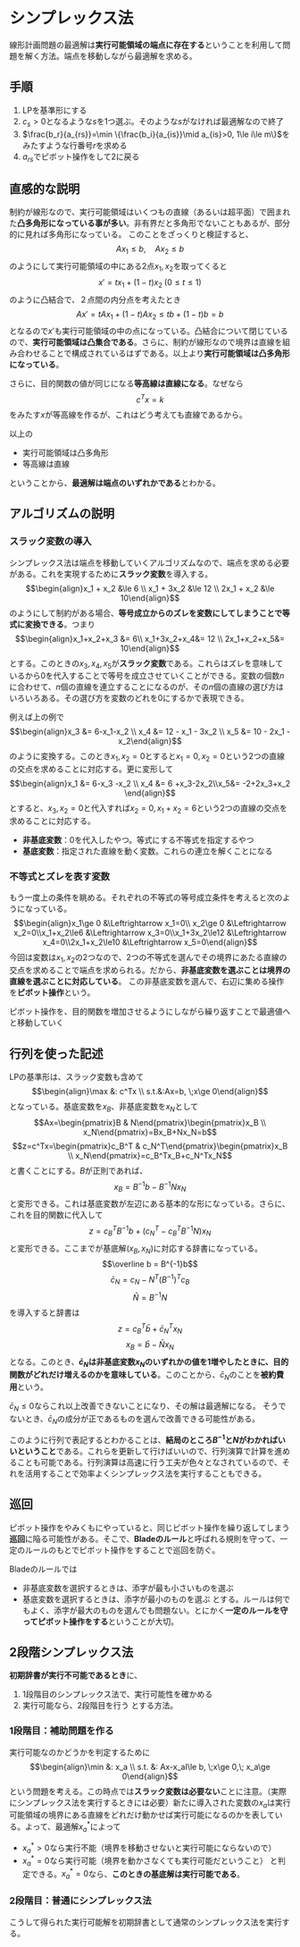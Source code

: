 # シンプレックス法

線形計画問題の最適解は**実行可能領域の端点に存在する**ということを利用して問題を解く方法。端点を移動しながら最適解を求める。

## 手順

1. LPを基準形にする
2. $c_s>0$となるような$s$を1つ選ぶ。そのような$s$がなければ最適解なので終了
3. $\frac{b_r}{a_{rs}}=\min \{\frac{b_i}{a_{is}}\mid a_{is}>0, 1\le i\le m\}$をみたすような行番号$r$を求める
4. $a_{rs}$でピボット操作をして2に戻る

## 直感的な説明

制約が線形なので、実行可能領域はいくつもの直線（あるいは超平面）で囲まれた**凸多角形になっている事が多い**。非有界だと多角形でないこともあるが、部分的に見れば多角形になっている。
このことをざっくりと検証すると、
$$Ax_1 \le b, \quad Ax_2\le b$$
のようにして実行可能領域の中にある2点$x_1,x_2$を取ってくると
$$x' = tx_1 + (1-t)x_2\;(0\le t \le 1)$$
のように凸結合で、２点間の内分点を考えたとき
$$Ax' = tAx_1+(1-t)Ax_2\le tb+(1-t)b=b$$
となるので$x'$も実行可能領域の中の点になっている。凸結合について閉じているので、**実行可能領域は凸集合である**。さらに、制約が線形なので境界は直線を組み合わせることで構成されているはずである。以上より**実行可能領域は凸多角形になっている**。

さらに、目的関数の値が同じになる**等高線は直線になる**。なぜなら
$$c^Tx = k$$
をみたす$x$が等高線を作るが、これはどう考えても直線であるから。

以上の

- 実行可能領域は凸多角形
- 等高線は直線

ということから、**最適解は端点のいずれかである**とわかる。

## アルゴリズムの説明

### スラック変数の導入

シンプレックス法は端点を移動していくアルゴリズムなので、端点を求める必要がある。これを実現するために**スラック変数**を導入する。
$$\begin{align}x_1 + x_2 &\le 6 \\ x_1 + 3x_2 &\le 12 \\ 2x_1 + x_2 &\le 10\end{align}$$
のようにして制約がある場合、**等号成立からのズレを変数にしてしまうことで等式に変換できる**。つまり
$$\begin{align}x_1+x_2+x_3 &= 6\\ x_1+3x_2+x_4&= 12 \\ 2x_1+x_2+x_5&= 10\end{align}$$
とする。このときの$x_3,x_4,x_5$が**スラック変数**である。これらはズレを意味しているから0を代入することで等号を成立させていくことができる。変数の個数$n$に合わせて、$n$個の直線を連立することになるのが、その$n$個の直線の選び方はいろいろある。その選び方を変数のどれを0にするかで表現できる。

例えば上の例で
$$\begin{align}x_3 &= 6-x_1-x_2 \\ x_4 &= 12 - x_1 - 3x_2 \\ x_5 &= 10 - 2x_1 -x_2\end{align}$$
のように変換する。このとき$x_1,x_2=0$とすると$x_1=0,x_2=0$という2つの直線の交点を求めることに対応する。更に変形して
$$\begin{align}x_1 &= 6-x_3 -x_2 \\ x_4 &= 6 +x_3-2x_2\\x_5&= -2+2x_3+x_2 \end{align}$$
とすると、$x_3,x_2=0$と代入すれば$x_2=0, x_1+x_2=6$という2つの直線の交点を求めることに対応する。

- **非基底変数**：0を代入したやつ。等式にする不等式を指定するやつ
- **基底変数**：指定された直線を動く変数。これらの連立を解くことになる

### 不等式とズレを表す変数

もう一度上の条件を眺める。それぞれの不等式の等号成立条件を考えると次のようになっている。
$$\begin{align}x_1\ge 0 &\Leftrightarrow x_1=0\\ x_2\ge 0 &\Leftrightarrow x_2=0\\x_1+x_2\le6 &\Leftrightarrow x_3=0\\x_1+3x_2\le12 &\Leftrightarrow x_4=0\\2x_1+x_2\le10 &\Leftrightarrow x_5=0\end{align}$$
今回は変数は$x_1,x_2$の2つなので、2つの不等式を選んでその境界にあたる直線の交点を求めることで端点を求められる。だから、**非基底変数を選ぶことは境界の直線を選ぶことに対応している**。
この非基底変数を選んで、右辺に集める操作を**ピボット操作**という。

ピボット操作を、目的関数を増加させるようにしながら繰り返すことで最適値へと移動していく

## 行列を使った記述

LPの基準形は、スラック変数も含めて
$$\begin{align}\max &: c^Tx \\ s.t.&:Ax=b, \;x\ge 0\end{align}$$
となっている。基底変数を$x_B$、非基底変数を$x_N$として
$$Ax=\begin{pmatrix}B & N\end{pmatrix}\begin{pmatrix}x_B \\ x_N\end{pmatrix}=Bx_B+Nx_N=b$$
$$z=c^Tx=\begin{pmatrix}c_B^T & c_N^T\end{pmatrix}\begin{pmatrix}x_B \\ x_N\end{pmatrix}=c_B^Tx_B+c_N^Tx_N$$
と書くことにする。$B$が正則であれば、
$$x_B=B^{-1}b-B^{-1}Nx_N$$
と変形できる。これは基底変数が左辺にある基本的な形になっている。さらに、これを目的関数に代入して
$$z = c_B^TB^{-1}b+(c_N^T-c_B^TB^{-1}N)x_N$$
と変形できる。ここまでが基底解$(x_B,x_N)$に対応する辞書になっている。
$$\overline b = B^{-1}b$$
$$\bar c_N=c_N-N^T(B^{-1})^Tc_B$$
$$\bar N=B^{-1}N$$
を導入すると辞書は
$$z = c_B^T\bar b+\bar c_N^Tx_N$$
$$x_B=\bar b - \bar Nx_N$$
となる。このとき、**$\bar c_N$は非基底変数$x_N$のいずれかの値を1増やしたときに、目的関数がどれだけ増えるのかを意味している**。このことから、$\bar c_N$のことを**被約費用**という。

$\bar c_N\le 0$ならこれ以上改善できないことになり、その解は最適解になる。
そうでないとき、$\bar c_N$の成分が正であるものを選んで改善できる可能性がある。

このように行列で表記するとわかることは、**結局のところ$B^{-1}$と$N$がわかればいいということ**である。これらを更新して行けばいいので、行列演算で計算を進めることも可能である。行列演算は高速に行う工夫が色々となされているので、それを活用することで効率よくシンプレックス法を実行することもできる。

## 巡回

ピボット操作をやみくもにやっていると、同じピボット操作を繰り返してしまう**巡回**に陥る可能性がある。そこで、**Bladeのルール**と呼ばれる規則を守って、一定のルールのもとでピボット操作をすることで巡回を防ぐ。

Bladeのルールでは

- 非基底変数を選択するときは、添字が最も小さいものを選ぶ
- 基底変数を選択するときは、添字が最小のものを選ぶ
とする。ルールは何でもよく、添字が最大のものを選んでも問題ない。とにかく**一定のルールを守ってピボット操作をする**ということが大切。

## 2段階シンプレックス法

**初期辞書が実行不可能であるとき**に、

1. 1段階目のシンプレックス法で、実行可能性を確かめる
2. 実行可能なら、2段階目を行う
とする方法。

### 1段階目：補助問題を作る

実行可能なのかどうかを判定するために
$$\begin{align}\min &: x_a \\ s.t. &: Ax-x_aI\le b, \;x\ge 0,\; x_a\ge 0\end{align}$$
という問題を考える。この時点では**スラック変数は必要ない**ことに注意。（実際にシンプレックス法を実行するときには必要）新たに導入された変数の$x_a$は実行可能領域の境界にある直線をどれだけ動かせば実行可能になるのかを表している。よって、最適解$x_a^*$によって

- $x_a^*>0$なら実行不能（境界を移動させないと実行可能にならないので）
- $x_a^*=0$なら実行可能（境界を動かさなくても実行可能だということ）
と判定できる。$x^*_a=0$なら、**このときの基底解は実行可能である**。

### 2段階目：普通にシンプレックス法

こうして得られた実行可能解を初期辞書として通常のシンプレックス法を実行する。

